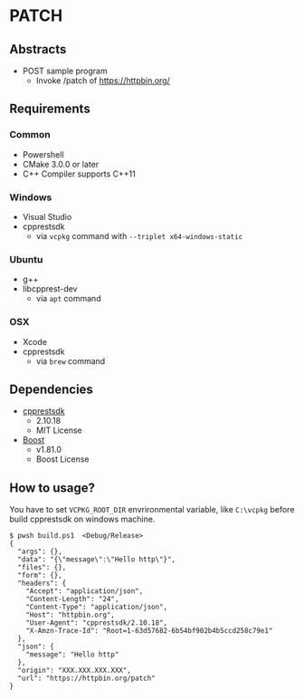 # PATCH

## Abstracts

* POST sample program
  * Invoke /patch of https://httpbin.org/

## Requirements

### Common

* Powershell
* CMake 3.0.0 or later
* C++ Compiler supports C++11

### Windows

* Visual Studio
* cpprestsdk
  * via `vcpkg` command with `--triplet x64-windows-static`

### Ubuntu

* g++
* libcpprest-dev
  * via `apt` command

### OSX

* Xcode
* cpprestsdk
  * via `brew` command

## Dependencies

* [cpprestsdk](https://github.com/microsoft/cpprestsdk)
  * 2.10.18
  * MIT License
* [Boost](https://www.boost.org/)
  * v1.81.0
  * Boost License

## How to usage?

You have to set `VCPKG_ROOT_DIR` envrironmental variable, like `C:\vcpkg` before build cpprestsdk on windows machine.

````shell
$ pwsh build.ps1  <Debug/Release>
{
  "args": {},
  "data": "{\"message\":\"Hello http\"}",
  "files": {},
  "form": {},
  "headers": {
    "Accept": "application/json",
    "Content-Length": "24",
    "Content-Type": "application/json",
    "Host": "httpbin.org",
    "User-Agent": "cpprestsdk/2.10.18",
    "X-Amzn-Trace-Id": "Root=1-63d57682-6b54bf902b4b5ccd258c79e1"
  },
  "json": {
    "message": "Hello http"
  },
  "origin": "XXX.XXX.XXX.XXX",
  "url": "https://httpbin.org/patch"
}
````